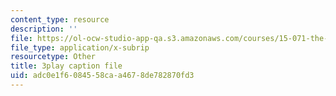 ```yaml
---
content_type: resource
description: ''
file: https://ol-ocw-studio-app-qa.s3.amazonaws.com/courses/15-071-the-analytics-edge-spring-2017/adc0e1f6084558caa4678de782870fd3_2Yl5IkDMoUU.vtt
file_type: application/x-subrip
resourcetype: Other
title: 3play caption file
uid: adc0e1f6-0845-58ca-a467-8de782870fd3
---
```

